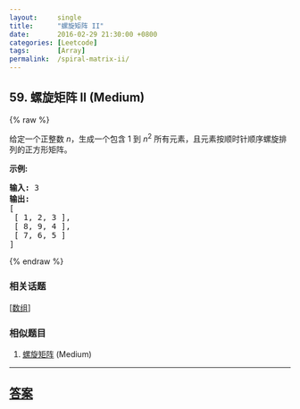 ```yaml
---
layout:     single
title:      "螺旋矩阵 II"
date:       2016-02-29 21:30:00 +0800
categories: [Leetcode]
tags:       [Array]
permalink:  /spiral-matrix-ii/
---
```


## 59. 螺旋矩阵 II (Medium)

{% raw %}

<p>给定一个正整数&nbsp;<em>n</em>，生成一个包含 1 到&nbsp;<em>n</em><sup>2</sup>&nbsp;所有元素，且元素按顺时针顺序螺旋排列的正方形矩阵。</p>

<p><strong>示例:</strong></p>

<pre><strong>输入:</strong> 3
<strong>输出:</strong>
[
 [ 1, 2, 3 ],
 [ 8, 9, 4 ],
 [ 7, 6, 5 ]
]</pre>

{% endraw %}

### 相关话题
  [[数组](https://github.com/openset/leetcode/tree/master/tag/array/README.md)]

### 相似题目
  1. [螺旋矩阵](/spiral-matrix) (Medium)

---

## [答案](https://github.com/openset/leetcode/tree/master/problems/spiral-matrix-ii)
